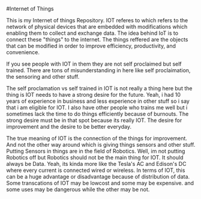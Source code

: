 #Internet of Things

This is my Internet of things Repository.
IOT referes to which refers to the network of physical devices that are embedded with modifications which enabling them to collect and exchange data.
The idea behind IoT is to connect these "things" to the internet.
The things reffered are the objects that can be modified in order to improve efficiency, productivity, and convenience.

If you see people with IOT in them they are not self proclaimed but self trained.
There are tons of misunderstanding in here like self proclaimation, the sensoring and other stuff.

The self proclamation vs self trained in IOT is not really a thing here but the thing is IOT needs to have a strong desire for the future.
Yeah, i had 10 years of experience in business and less experience in other stuff so i say that i am eligible for IOT.
I also have other people who trains me well but i sometimes lack the time to do things efficiently because of burnouts.
The strong desire must be in that spot because its really IOT.
The desire for improvement and the desire to be better everyday.

The true meaning of IOT is the connection of the things for improvement.
And not the other way around which is giving things sensors and other stuff.
Putting Sensors in things are in the field of Robotics.
Well, im not putting Robotics off but Robotics should not be the main thing for IOT.
It should always be Data.
Yeah, its kinda more like the Tesla's AC and Edison's DC where every current is connected wired or wireless.
In terms of IOT, this can be a huge advantage or disadvantage because of distribution of data.
Some transcations of IOT may be lowcost and some may be expensive.
and some uses may be dangerous while the other may be not.


